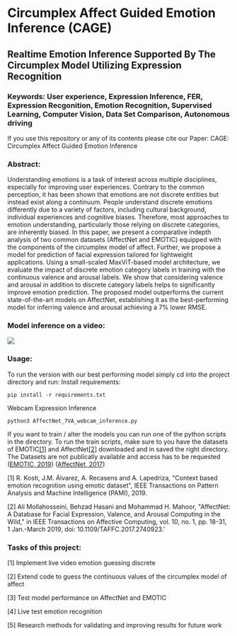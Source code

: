 # Circumplex Affect Guided Emotion Inference (CAGE)

## Realtime Emotion Inference Supported By The Circumplex Model Utilizing Expression Recognition

### Keywords: User experience, Expression Inference, FER, Expression Recgonition, Emotion Recognition, Supervised Learning, Computer Vision, Data Set Comparison, Autonomous driving

If you use this repository or any of its contents please cite our Paper: 
CAGE: Circumplex Affect Guided Emotion Inference

### Abstract: 
Understanding emotions is a task of interest across multiple disciplines, especially for improving user experiences. Contrary to the common perception, it has been shown that emotions are not discrete entities but instead exist along a continuum. People understand discrete emotions differently due to a variety of factors, including cultural background, individual experiences and cognitive biases. Therefore, most approaches to emotion understanding, particularly those relying on discrete categories, are inherently biased. In this paper, we present a comparative indepth analysis of two common datasets (AffectNet and EMOTIC) equipped with the components of the circumplex model of affect. Further, we propose a model for prediction of facial expression tailored for lightweight applications. Using a small-scaled MaxViT-based model architecture, we evaluate the impact of discrete emotion category labels in training with the continuous valence and arousal labels. We show that considering valence and arousal in addition to discrete category labels helps to significantly improve emotion prediction. The proposed model outperforms the current state-of-the-art models on AffectNet, establishing it as the best-performing model for inferring valence and arousal achieving a 7% lower RMSE.

### Model inference on a video: 
![](https://github.com/wagner-niklas/KIT_FacialEmotionRecognition/blob/main/Honnold_AffectNet7VA_short.gif)


### Usage:
To run the version with our best performing model simply cd into the project directory and run: 
Install requirements: 
```
pip install -r requirements.txt
```

Webcam Expression Inference
```
python3 AffectNet_7VA_webcam_inference.py 
```

If you want to train / alter the models you can run one of the python scripts in the directory. 
To run the train scripts, make sure to you have the datasets of EMOTIC[[1]](#1) and AffectNet[[2]](#2) downloaded and in saved the right directory.
The Datasets are not publically available and access has to be requested ([EMOTIC, 2019](https://s3.sunai.uoc.edu/emotic/download.html)) ([AffectNet, 2017](http://mohammadmahoor.com/affectnet/))



<a id="1">[1]</a> 
R. Kosti, J.M. Álvarez, A. Recasens and A. Lapedriza, "Context based emotion recognition using emotic dataset", IEEE Transactions on Pattern Analysis and Machine Intelligence (PAMI), 2019.

<a id="2">[2]</a> 
Ali Mollahosseini, Behzad Hasani and Mohammad H. Mahoor, "AffectNet: A Database for Facial Expression, Valence, and Arousal Computing in the Wild," in IEEE Transactions on Affective Computing, vol. 10, no. 1, pp. 18-31, 1 Jan.-March 2019, doi: 10.1109/TAFFC.2017.2740923.'

### Tasks of this project:

[1] Implement live video emotion guessing discrete

[2] Extend code to guess the continuous values of the circumplex model of affect

[3] Test model performance on AffectNet and EMOTIC

[4] Live test emotion recognition

[5] Research methods for validating and improving results for future work
